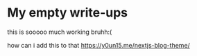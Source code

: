 # My empty write-ups

this is sooooo much working bruhh:(


how can i add this to that https://y0un15.me/nextjs-blog-theme/

